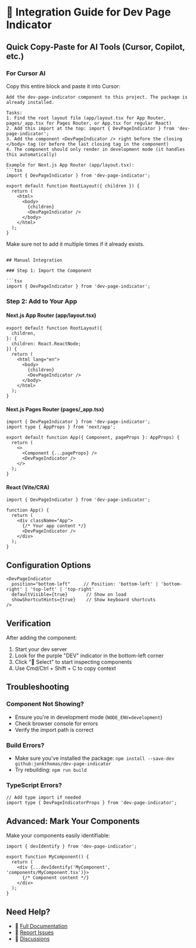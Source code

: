 # 🚀 Integration Guide for Dev Page Indicator

## Quick Copy-Paste for AI Tools (Cursor, Copilot, etc.)

### For Cursor AI

Copy this entire block and paste it into Cursor:

```
Add the dev-page-indicator component to this project. The package is already installed.

Tasks:
1. Find the root layout file (app/layout.tsx for App Router, pages/_app.tsx for Pages Router, or App.tsx for regular React)
2. Add this import at the top: import { DevPageIndicator } from 'dev-page-indicator';
3. Add the component <DevPageIndicator /> right before the closing </body> tag (or before the last closing tag in the component)
4. The component should only render in development mode (it handles this automatically)

Example for Next.js App Router (app/layout.tsx):
```tsx
import { DevPageIndicator } from 'dev-page-indicator';

export default function RootLayout({ children }) {
  return (
    <html>
      <body>
        {children}
        <DevPageIndicator />
      </body>
    </html>
  );
}
```

Make sure not to add it multiple times if it already exists.
```

## Manual Integration

### Step 1: Import the Component

```tsx
import { DevPageIndicator } from 'dev-page-indicator';
```

### Step 2: Add to Your App

#### Next.js App Router (app/layout.tsx)
```tsx
export default function RootLayout({
  children,
}: {
  children: React.ReactNode;
}) {
  return (
    <html lang="en">
      <body>
        {children}
        <DevPageIndicator />
      </body>
    </html>
  );
}
```

#### Next.js Pages Router (pages/_app.tsx)
```tsx
import { DevPageIndicator } from 'dev-page-indicator';
import type { AppProps } from 'next/app';

export default function App({ Component, pageProps }: AppProps) {
  return (
    <>
      <Component {...pageProps} />
      <DevPageIndicator />
    </>
  );
}
```

#### React (Vite/CRA)
```tsx
import { DevPageIndicator } from 'dev-page-indicator';

function App() {
  return (
    <div className="App">
      {/* Your app content */}
      <DevPageIndicator />
    </div>
  );
}
```

## Configuration Options

```tsx
<DevPageIndicator
  position="bottom-left"     // Position: 'bottom-left' | 'bottom-right' | 'top-left' | 'top-right'
  defaultVisible={true}       // Show on load
  showShortcutHints={true}    // Show keyboard shortcuts
/>
```

## Verification

After adding the component:

1. Start your dev server
2. Look for the purple "DEV" indicator in the bottom-left corner
3. Click "🎯 Select" to start inspecting components
4. Use Cmd/Ctrl + Shift + C to copy context

## Troubleshooting

### Component Not Showing?
- Ensure you're in development mode (`NODE_ENV=development`)
- Check browser console for errors
- Verify the import path is correct

### Build Errors?
- Make sure you've installed the package: `npm install --save-dev github:jonkthomas/dev-page-indicator`
- Try rebuilding: `npm run build`

### TypeScript Errors?
```tsx
// Add type import if needed
import type { DevPageIndicatorProps } from 'dev-page-indicator';
```

## Advanced: Mark Your Components

Make your components easily identifiable:

```tsx
import { devIdentify } from 'dev-page-indicator';

export function MyComponent() {
  return (
    <div {...devIdentify('MyComponent', 'components/MyComponent.tsx')}>
      {/* Component content */}
    </div>
  );
}
```

## Need Help?

- 📖 [Full Documentation](https://github.com/jonkthomas/dev-page-indicator)
- 🐛 [Report Issues](https://github.com/jonkthomas/dev-page-indicator/issues)
- 💬 [Discussions](https://github.com/jonkthomas/dev-page-indicator/discussions)
